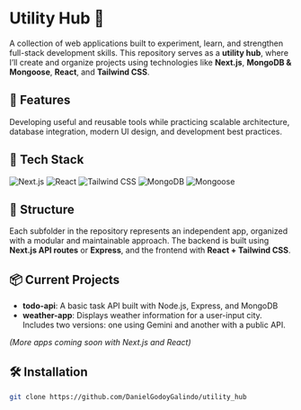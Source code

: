 # Utility Hub 🔧  
A collection of web applications built to experiment, learn, and strengthen full-stack development skills. This repository serves as a **utility hub**, where I’ll create and organize projects using technologies like **Next.js**, **MongoDB & Mongoose**, **React**, and **Tailwind CSS**.

## 🚀 Features  
Developing useful and reusable tools while practicing scalable architecture, database integration, modern UI design, and development best practices.

## 🧩 Tech Stack  
<p align="left">
    <img alt="Next.js" src="https://img.shields.io/badge/Next.js-000000?style=for-the-badge&logo=next.js&logoColor=white"/>
    <img alt="React" src="https://img.shields.io/badge/React-61DAFB?style=for-the-badge&logo=react&logoColor=black"/>
    <img alt="Tailwind CSS" src="https://img.shields.io/badge/Tailwind-38B2AC?style=for-the-badge&logo=tailwind-css&logoColor=white"/>
    <img alt="MongoDB" src="https://img.shields.io/badge/MongoDB-47A248?style=for-the-badge&logo=mongodb&logoColor=white"/>
    <img alt="Mongoose" src="https://img.shields.io/badge/Mongoose-880000?style=for-the-badge&logoColor=white"/> 
</p>

## 📁 Structure  
Each subfolder in the repository represents an independent app, organized with a modular and maintainable approach. The backend is built using **Next.js API routes** or **Express**, and the frontend with **React + Tailwind CSS**.

## 📦 Current Projects  
- **todo-api**: A basic task API built with Node.js, Express, and MongoDB  
- **weather-app**: Displays weather information for a user-input city. Includes two versions: one using Gemini and another with a public API.

*(More apps coming soon with Next.js and React)*

## 🛠️ Installation  
```bash
git clone https://github.com/DanielGodoyGalindo/utility_hub
```